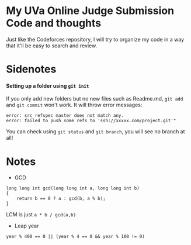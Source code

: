 # My UVa Online Judge Submission Code and thoughts

Just like the Codeforces repository, I will try to organize my code in a way that
it'll be easy to search and review.

# Sidenotes
#### Setting up a folder using ```git init```

If you only add new folders but no new files such as Readme.md,  ```git add```
and ```git commit``` won't work. It will throw error messages:

```
error: src refspec master does not match any.  
error: failed to push some refs to 'ssh://xxxxx.com/project.git'"
```

You can check using ```git status``` and  ```git branch```,
 you will see no branch at all!

 # Notes

 * GCD

```
long long int gcd(long long int a, long long int b)
{
    return b == 0 ? a : gcd(b, a % b);
}
 ```

LCM is just `a * b / gcd(a,b)`

* Leap year

```
year % 400 == 0 || (year % 4 == 0 && year % 100 != 0)
```
